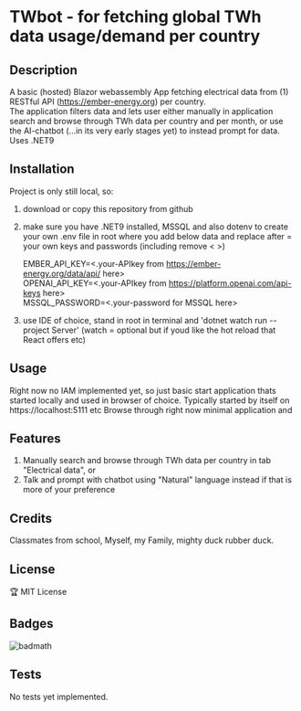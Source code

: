 # TWbot - for fetching global TWh data usage/demand per country

## Description
A basic (hosted) Blazor webassembly App fetching electrical data from (1) RESTful API (https://ember-energy.org) per country.   
The application filters data and lets user either manually in application search and browse through TWh data per country and per month, or use the AI-chatbot (...in its very early stages yet) to instead prompt for data.
Uses .NET9

## Installation

Project is only still local, so: 
1. download or copy this repository from github
2. make sure  you have .NET9 installed, MSSQL and also dotenv to create your own .env file in root where you add below data and replace after = your own keys and passwords (including remove < >)  
    
    EMBER_API_KEY=<.your-APIkey from https://ember-energy.org/data/api/ here>   
    OPENAI_API_KEY=<.your-APIkey from https://platform.openai.com/api-keys here>   
    MSSQL_PASSWORD=<.your-password for MSSQL here>   

3. use IDE of choice, stand in root in terminal and 'dotnet watch run --project Server' (watch = optional but if youd like the hot reload that React offers etc)

## Usage
Right now no IAM implemented yet, so just basic start application thats started locally and used in browser of choice. Typically started by itself on https://localhost:5111 etc
Browse through right now minimal application and 

## Features
1. Manually search and browse through TWh data per country in tab "Electrical data", or
2. Talk and prompt with chatbot using "Natural" language instead if that is more of your preference

## Credits
Classmates from school, Myself, my Family, mighty duck rubber duck.

## License
🏆 MIT License

## Badges
![badmath](https://img.shields.io/badge/C#-50%25-blue)

## Tests
No tests yet implemented.